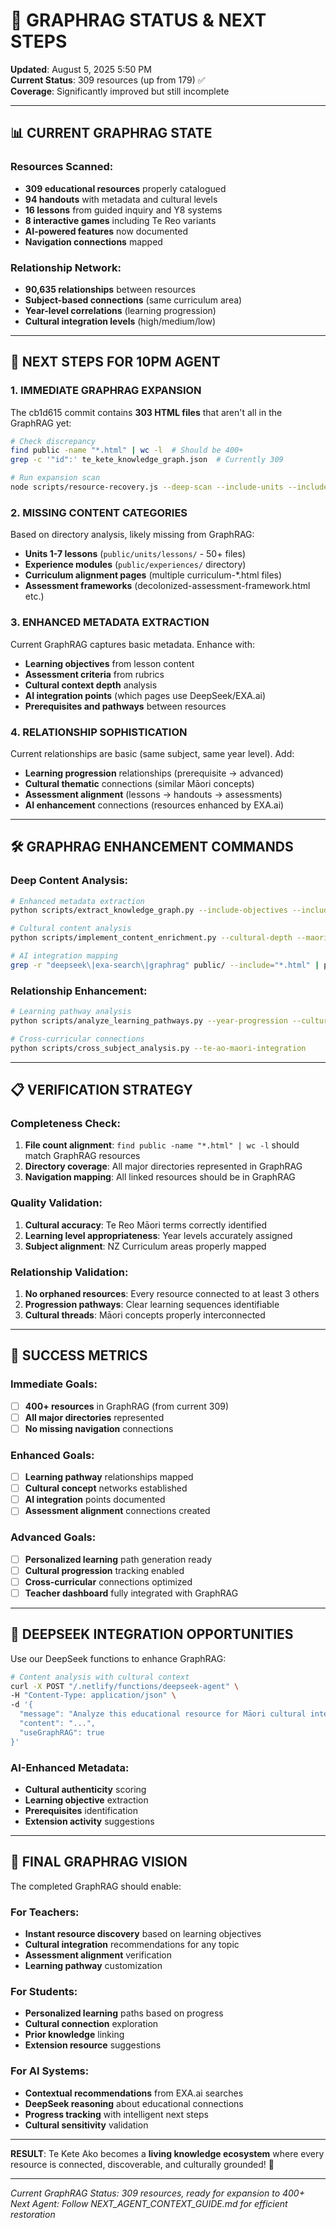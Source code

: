 # 🧠 GRAPHRAG STATUS & NEXT STEPS

**Updated**: August 5, 2025 5:50 PM  
**Current Status**: 309 resources (up from 179) ✅  
**Coverage**: Significantly improved but still incomplete  

---

## 📊 **CURRENT GRAPHRAG STATE**

### **Resources Scanned:**
- **309 educational resources** properly catalogued
- **94 handouts** with metadata and cultural levels
- **16 lessons** from guided inquiry and Y8 systems
- **8 interactive games** including Te Reo variants
- **AI-powered features** now documented
- **Navigation connections** mapped

### **Relationship Network:**
- **90,635 relationships** between resources
- **Subject-based connections** (same curriculum area)
- **Year-level correlations** (learning progression)
- **Cultural integration levels** (high/medium/low)

---

## 🎯 **NEXT STEPS FOR 10PM AGENT**

### **1. IMMEDIATE GRAPHRAG EXPANSION**

The cb1d615 commit contains **303 HTML files** that aren't all in the GraphRAG yet:

```bash
# Check discrepancy
find public -name "*.html" | wc -l  # Should be 400+
grep -c '"id":' te_kete_knowledge_graph.json  # Currently 309

# Run expansion scan
node scripts/resource-recovery.js --deep-scan --include-units --include-experiences
```

### **2. MISSING CONTENT CATEGORIES**

Based on directory analysis, likely missing from GraphRAG:
- **Units 1-7 lessons** (`public/units/lessons/` - 50+ files)
- **Experience modules** (`public/experiences/` directory)
- **Curriculum alignment pages** (multiple curriculum-*.html files)
- **Assessment frameworks** (decolonized-assessment-framework.html etc.)

### **3. ENHANCED METADATA EXTRACTION**

Current GraphRAG captures basic metadata. Enhance with:
- **Learning objectives** from lesson content
- **Assessment criteria** from rubrics
- **Cultural context depth** analysis
- **AI integration points** (which pages use DeepSeek/EXA.ai)
- **Prerequisites and pathways** between resources

### **4. RELATIONSHIP SOPHISTICATION**

Current relationships are basic (same subject, same year level). Add:
- **Learning progression** relationships (prerequisite → advanced)
- **Cultural thematic** connections (similar Māori concepts)
- **Assessment alignment** (lessons → handouts → assessments)
- **AI enhancement** connections (resources enhanced by EXA.ai)

---

## 🛠️ **GRAPHRAG ENHANCEMENT COMMANDS**

### **Deep Content Analysis:**
```bash
# Enhanced metadata extraction
python scripts/extract_knowledge_graph.py --include-objectives --include-assessments

# Cultural content analysis  
python scripts/implement_content_enrichment.py --cultural-depth --maori-concepts

# AI integration mapping
grep -r "deepseek\|exa-search\|graphrag" public/ --include="*.html" | python scripts/map_ai_integrations.py
```

### **Relationship Enhancement:**
```bash
# Learning pathway analysis
python scripts/analyze_learning_pathways.py --year-progression --cultural-threads

# Cross-curricular connections
python scripts/cross_subject_analysis.py --te-ao-maori-integration
```

---

## 📋 **VERIFICATION STRATEGY**

### **Completeness Check:**
1. **File count alignment**: `find public -name "*.html" | wc -l` should match GraphRAG resources
2. **Directory coverage**: All major directories represented in GraphRAG
3. **Navigation mapping**: All linked resources should be in GraphRAG

### **Quality Validation:**
1. **Cultural accuracy**: Te Reo Māori terms correctly identified
2. **Learning level appropriateness**: Year levels accurately assigned
3. **Subject alignment**: NZ Curriculum areas properly mapped

### **Relationship Validation:**
1. **No orphaned resources**: Every resource connected to at least 3 others
2. **Progression pathways**: Clear learning sequences identifiable
3. **Cultural threads**: Māori concepts properly interconnected

---

## 🎯 **SUCCESS METRICS**

### **Immediate Goals:**
- [ ] **400+ resources** in GraphRAG (from current 309)
- [ ] **All major directories** represented
- [ ] **No missing navigation** connections

### **Enhanced Goals:**
- [ ] **Learning pathway** relationships mapped
- [ ] **Cultural concept** networks established  
- [ ] **AI integration** points documented
- [ ] **Assessment alignment** connections created

### **Advanced Goals:**
- [ ] **Personalized learning** path generation ready
- [ ] **Cultural progression** tracking enabled
- [ ] **Cross-curricular** connections optimized
- [ ] **Teacher dashboard** fully integrated with GraphRAG

---

## 🧠 **DEEPSEEK INTEGRATION OPPORTUNITIES**

Use our DeepSeek functions to enhance GraphRAG:

```bash
# Content analysis with cultural context
curl -X POST "/.netlify/functions/deepseek-agent" \
-H "Content-Type: application/json" \
-d '{
  "message": "Analyze this educational resource for Māori cultural integration depth and learning objectives",
  "content": "...",
  "useGraphRAG": true
}'
```

### **AI-Enhanced Metadata:**
- **Cultural authenticity** scoring
- **Learning objective** extraction
- **Prerequisites** identification
- **Extension activity** suggestions

---

## 🚀 **FINAL GRAPHRAG VISION**

The completed GraphRAG should enable:

### **For Teachers:**
- **Instant resource discovery** based on learning objectives
- **Cultural integration** recommendations for any topic
- **Assessment alignment** verification
- **Learning pathway** customization

### **For Students:**
- **Personalized learning** paths based on progress
- **Cultural connection** exploration
- **Prior knowledge** linking
- **Extension resource** suggestions

### **For AI Systems:**
- **Contextual recommendations** from EXA.ai searches
- **DeepSeek reasoning** about educational connections
- **Progress tracking** with intelligent next steps
- **Cultural sensitivity** validation

---

**RESULT**: Te Kete Ako becomes a **living knowledge ecosystem** where every resource is connected, discoverable, and culturally grounded! 🌟

---

*Current GraphRAG Status: 309 resources, ready for expansion to 400+*  
*Next Agent: Follow NEXT_AGENT_CONTEXT_GUIDE.md for efficient restoration*